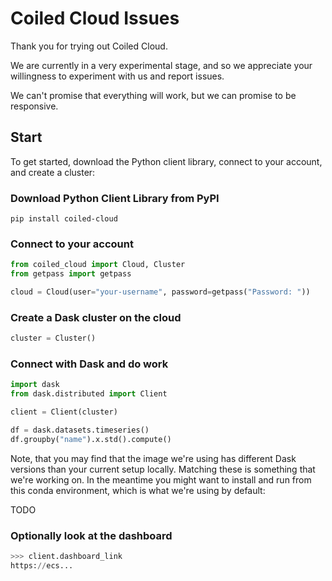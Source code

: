 Coiled Cloud Issues
===================

Thank you for trying out Coiled Cloud.

We are currently in a very experimental stage,
and so we appreciate your willingness to experiment with us and report issues.

We can't promise that everything will work, but we can promise to be responsive.

Start
-----

To get started, download the Python client library, connect to your account, and create a cluster:

### Download Python Client Library from PyPI

```
pip install coiled-cloud
```

### Connect to your account

```python
from coiled_cloud import Cloud, Cluster
from getpass import getpass

cloud = Cloud(user="your-username", password=getpass("Password: "))
```

### Create a Dask cluster on the cloud

```python
cluster = Cluster()
```

### Connect with Dask and do work

```python
import dask
from dask.distributed import Client

client = Client(cluster)

df = dask.datasets.timeseries()
df.groupby("name").x.std().compute()
```

Note, that you may find that the image we're using has different Dask versions
than your current setup locally.  Matching these is something that we're
working on.  In the meantime you might want to install and run from this conda
environment, which is what we're using by default:

TODO

### Optionally look at the dashboard

```python
>>> client.dashboard_link
https://ecs...
```
